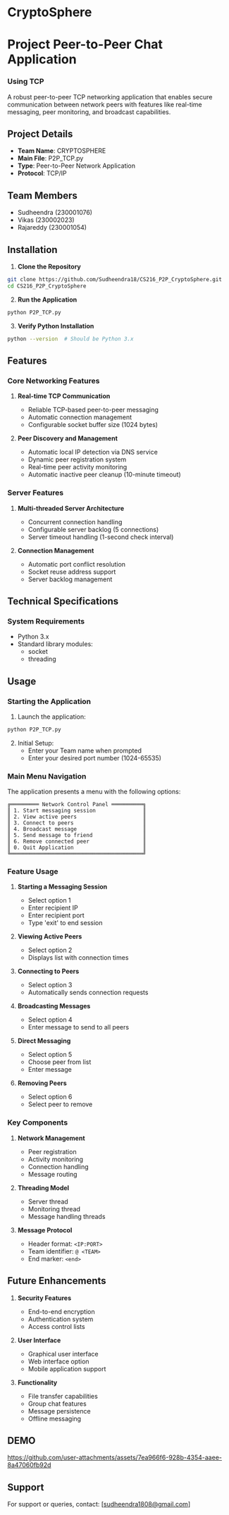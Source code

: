 # CryptoSphere
# Project  Peer-to-Peer Chat Application 
### Using TCP

A robust peer-to-peer TCP networking application that enables secure communication between network peers with features like real-time messaging, peer monitoring, and broadcast capabilities.

## Project Details
- **Team Name**: CRYPTOSPHERE
- **Main File**: P2P_TCP.py
- **Type**: Peer-to-Peer Network Application
- **Protocol**: TCP/IP

## Team Members
- Sudheendra (230001076)
- Vikas (230002023)
- Rajareddy (230001054)


## Installation

1. **Clone the Repository**
```bash
git clone https://github.com/Sudheendra18/CS216_P2P_CryptoSphere.git
cd CS216_P2P_CryptoSphere
```

2. **Run the Application**
```bash
python P2P_TCP.py
```

3. **Verify Python Installation**
```bash
python --version  # Should be Python 3.x
```

## Features

### Core Networking Features
1. **Real-time TCP Communication**
   - Reliable TCP-based peer-to-peer messaging
   - Automatic connection management
   - Configurable socket buffer size (1024 bytes)

2. **Peer Discovery and Management**
   - Automatic local IP detection via DNS service
   - Dynamic peer registration system
   - Real-time peer activity monitoring
   - Automatic inactive peer cleanup (10-minute timeout)

### Server Features
1. **Multi-threaded Server Architecture**
   - Concurrent connection handling
   - Configurable server backlog (5 connections)
   - Server timeout handling (1-second check interval)

2. **Connection Management**
   - Automatic port conflict resolution
   - Socket reuse address support
   - Server backlog management

## Technical Specifications

### System Requirements
- Python 3.x
- Standard library modules:
  - socket
  - threading

## Usage

### Starting the Application

1. Launch the application:
```bash
python P2P_TCP.py
```

2. Initial Setup:
   - Enter your Team name when prompted
   - Enter your desired port number (1024-65535)

### Main Menu Navigation

The application presents a menu with the following options:

```
╔═════════ Network Control Panel ══════════╗
║ 1. Start messaging session               ║
║ 2. View active peers                     ║
║ 3. Connect to peers                      ║
║ 4. Broadcast message                     ║
║ 5. Send message to friend                ║
║ 6. Remove connected peer                 ║
║ 0. Quit Application                      ║
╚══════════════════════════════════════════╝
```

### Feature Usage

1. **Starting a Messaging Session**
   - Select option 1
   - Enter recipient IP
   - Enter recipient port
   - Type 'exit' to end session

2. **Viewing Active Peers**
   - Select option 2
   - Displays list with connection times

3. **Connecting to Peers**
   - Select option 3
   - Automatically sends connection requests

4. **Broadcasting Messages**
   - Select option 4
   - Enter message to send to all peers

5. **Direct Messaging**
   - Select option 5
   - Choose peer from list
   - Enter message

6. **Removing Peers**
   - Select option 6
   - Select peer to remove

### Key Components

1. **Network Management**
   - Peer registration
   - Activity monitoring
   - Connection handling
   - Message routing

2. **Threading Model**
   - Server thread
   - Monitoring thread
   - Message handling threads

3. **Message Protocol**
   - Header format: `<IP:PORT>`
   - Team identifier: `@ <TEAM>`
   - End marker: `<end>`

## Future Enhancements

1. **Security Features**
   - End-to-end encryption
   - Authentication system
   - Access control lists

2. **User Interface**
   - Graphical user interface
   - Web interface option
   - Mobile application support

3. **Functionality**
   - File transfer capabilities
   - Group chat features
   - Message persistence
   - Offline messaging

## DEMO
https://github.com/user-attachments/assets/7ea966f6-928b-4354-aaee-8a47060fb92d

## Support

For support or queries, contact:
[sudheendra1808@gmail.com]
